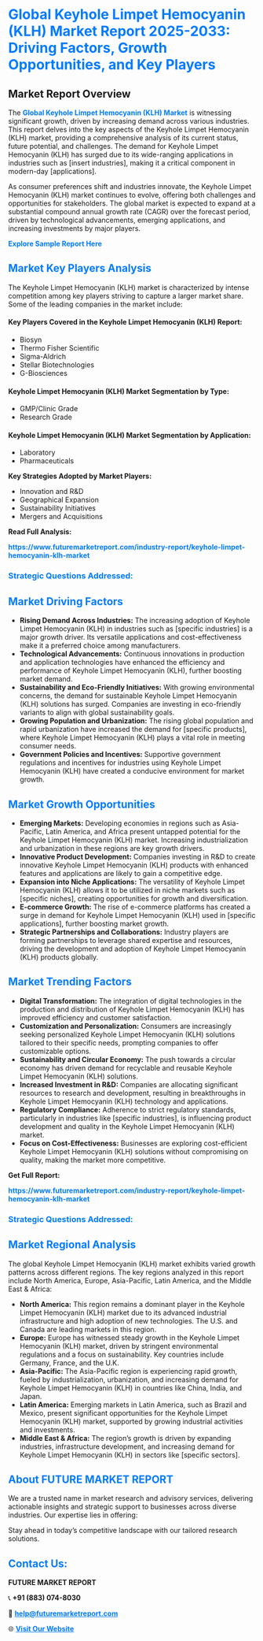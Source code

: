 <h1 style="color: #007BFF;">Global Keyhole Limpet Hemocyanin (KLH) Market Report 2025-2033: Driving Factors, Growth Opportunities, and Key Players</h1>

<section id="overview">
<h2>Market Report Overview</h2>
<p>The <a href="https://www.futuremarketreport.com/industry-report/keyhole-limpet-hemocyanin-klh-market" style="color: #007BFF; text-decoration: none;"><strong>Global Keyhole Limpet Hemocyanin (KLH) Market</strong></a> is witnessing significant growth, driven by increasing demand across various industries. This report delves into the key aspects of the Keyhole Limpet Hemocyanin (KLH) market, providing a comprehensive analysis of its current status, future potential, and challenges. The demand for Keyhole Limpet Hemocyanin (KLH) has surged due to its wide-ranging applications in industries such as [insert industries], making it a critical component in modern-day [applications].</p>
<p>As consumer preferences shift and industries innovate, the Keyhole Limpet Hemocyanin (KLH) market continues to evolve, offering both challenges and opportunities for stakeholders. The global market is expected to expand at a substantial compound annual growth rate (CAGR) over the forecast period, driven by technological advancements, emerging applications, and increasing investments by major players.</p>
</section>

<section id="overview">
<p><a href="https://www.futuremarketreport.com/request-sample/reportId=80401" style="color: #007BFF; text-decoration: none;"><strong>Explore Sample Report Here</strong></a></p>
</section>

<section id="key-players">
<h2 style="color: #007BFF;">Market Key Players Analysis</h2>
<p>The Keyhole Limpet Hemocyanin (KLH) market is characterized by intense competition among key players striving to capture a larger market share. Some of the leading companies in the market include:</p>
<h4>Key Players Covered in the Keyhole Limpet Hemocyanin (KLH) Report:</h4>
<ul><li>Biosyn</li><li>Thermo Fisher Scientific</li><li>Sigma-Aldrich</li><li>Stellar Biotechnologies</li><li>G-Biosciences</li></ul>
<h4>Keyhole Limpet Hemocyanin (KLH) Market Segmentation by Type:</h4>
<ul><li>GMP/Clinic Grade</li><li>Research Grade</li></ul>

<h4>Keyhole Limpet Hemocyanin (KLH) Market Segmentation by Application:</h4>
<ul><li>Laboratory</li><li>Pharmaceuticals</li></ul>
<p><strong>Key Strategies Adopted by Market Players:</strong></p>
<ul>
<li>Innovation and R&D</li>
<li>Geographical Expansion</li>
<li>Sustainability Initiatives</li>
<li>Mergers and Acquisitions</li>
</ul>
</section>

<section>
<p><strong>Read Full Analysis: </strong></p><a href="https://www.futuremarketreport.com/industry-report/keyhole-limpet-hemocyanin-klh-market" style="color: #007BFF; text-decoration: none;"><strong>https://www.futuremarketreport.com/industry-report/keyhole-limpet-hemocyanin-klh-market</strong></a>
<h3 style="color: #007BFF;">Strategic Questions Addressed:</h3>
</section>

<section id="driving-factors">
<h2 style="color: #007BFF;">Market Driving Factors</h2>
<ul>
<li><strong>Rising Demand Across Industries:</strong> The increasing adoption of Keyhole Limpet Hemocyanin (KLH) in industries such as [specific industries] is a major growth driver. Its versatile applications and cost-effectiveness make it a preferred choice among manufacturers.</li>
<li><strong>Technological Advancements:</strong> Continuous innovations in production and application technologies have enhanced the efficiency and performance of Keyhole Limpet Hemocyanin (KLH), further boosting market demand.</li>
<li><strong>Sustainability and Eco-Friendly Initiatives:</strong> With growing environmental concerns, the demand for sustainable Keyhole Limpet Hemocyanin (KLH) solutions has surged. Companies are investing in eco-friendly variants to align with global sustainability goals.</li>
<li><strong>Growing Population and Urbanization:</strong> The rising global population and rapid urbanization have increased the demand for [specific products], where Keyhole Limpet Hemocyanin (KLH) plays a vital role in meeting consumer needs.</li>
<li><strong>Government Policies and Incentives:</strong> Supportive government regulations and incentives for industries using Keyhole Limpet Hemocyanin (KLH) have created a conducive environment for market growth.</li>
</ul>
</section>

<section id="growth-opportunities">
<h2 style="color: #007BFF;">Market Growth Opportunities</h2>
<ul>
<li><strong>Emerging Markets:</strong> Developing economies in regions such as Asia-Pacific, Latin America, and Africa present untapped potential for the Keyhole Limpet Hemocyanin (KLH) market. Increasing industrialization and urbanization in these regions are key growth drivers.</li>
<li><strong>Innovative Product Development:</strong> Companies investing in R&D to create innovative Keyhole Limpet Hemocyanin (KLH) products with enhanced features and applications are likely to gain a competitive edge.</li>
<li><strong>Expansion into Niche Applications:</strong> The versatility of Keyhole Limpet Hemocyanin (KLH) allows it to be utilized in niche markets such as [specific niches], creating opportunities for growth and diversification.</li>
<li><strong>E-commerce Growth:</strong> The rise of e-commerce platforms has created a surge in demand for Keyhole Limpet Hemocyanin (KLH) used in [specific applications], further boosting market growth.</li>
<li><strong>Strategic Partnerships and Collaborations:</strong> Industry players are forming partnerships to leverage shared expertise and resources, driving the development and adoption of Keyhole Limpet Hemocyanin (KLH) products globally.</li>
</ul>
</section>

<section id="trending-factors">
<h2 style="color: #007BFF;">Market Trending Factors</h2>
<ul>
<li><strong>Digital Transformation:</strong> The integration of digital technologies in the production and distribution of Keyhole Limpet Hemocyanin (KLH) has improved efficiency and customer satisfaction.</li>
<li><strong>Customization and Personalization:</strong> Consumers are increasingly seeking personalized Keyhole Limpet Hemocyanin (KLH) solutions tailored to their specific needs, prompting companies to offer customizable options.</li>
<li><strong>Sustainability and Circular Economy:</strong> The push towards a circular economy has driven demand for recyclable and reusable Keyhole Limpet Hemocyanin (KLH) solutions.</li>
<li><strong>Increased Investment in R&D:</strong> Companies are allocating significant resources to research and development, resulting in breakthroughs in Keyhole Limpet Hemocyanin (KLH) technology and applications.</li>
<li><strong>Regulatory Compliance:</strong> Adherence to strict regulatory standards, particularly in industries like [specific industries], is influencing product development and quality in the Keyhole Limpet Hemocyanin (KLH) market.</li>
<li><strong>Focus on Cost-Effectiveness:</strong> Businesses are exploring cost-efficient Keyhole Limpet Hemocyanin (KLH) solutions without compromising on quality, making the market more competitive.</li>
</ul>
</section>

<section>
<p><strong>Get Full Report: </strong></p><a href="https://www.futuremarketreport.com/industry-report/keyhole-limpet-hemocyanin-klh-market" style="color: #007BFF; text-decoration: none;"><strong>https://www.futuremarketreport.com/industry-report/keyhole-limpet-hemocyanin-klh-market</strong></a>
<h3 style="color: #007BFF;">Strategic Questions Addressed:</h3>
</section>


<section id="regional-analysis">
<h2 style="color: #007BFF;">Market Regional Analysis</h2>
<p>The global Keyhole Limpet Hemocyanin (KLH) market exhibits varied growth patterns across different regions. The key regions analyzed in this report include North America, Europe, Asia-Pacific, Latin America, and the Middle East & Africa:</p>
<ul>
<li><strong>North America:</strong> This region remains a dominant player in the Keyhole Limpet Hemocyanin (KLH) market due to its advanced industrial infrastructure and high adoption of new technologies. The U.S. and Canada are leading markets in this region.</li>
<li><strong>Europe:</strong> Europe has witnessed steady growth in the Keyhole Limpet Hemocyanin (KLH) market, driven by stringent environmental regulations and a focus on sustainability. Key countries include Germany, France, and the U.K.</li>
<li><strong>Asia-Pacific:</strong> The Asia-Pacific region is experiencing rapid growth, fueled by industrialization, urbanization, and increasing demand for Keyhole Limpet Hemocyanin (KLH) in countries like China, India, and Japan.</li>
<li><strong>Latin America:</strong> Emerging markets in Latin America, such as Brazil and Mexico, present significant opportunities for the Keyhole Limpet Hemocyanin (KLH) market, supported by growing industrial activities and investments.</li>
<li><strong>Middle East & Africa:</strong> The region’s growth is driven by expanding industries, infrastructure development, and increasing demand for Keyhole Limpet Hemocyanin (KLH) in sectors like [specific sectors].</li>
</ul>
</section>

<footer>
<h2 style="color: #007BFF;">About FUTURE MARKET REPORT</h2>
<p>We are a trusted name in market research and advisory services, delivering actionable insights and strategic support to businesses across diverse industries. Our expertise lies in offering:</p>

<p>Stay ahead in today’s competitive landscape with our tailored research solutions.</p>

<h2 style="color: #007BFF;">Contact Us:</h2>
<p><strong>FUTURE MARKET REPORT</strong></p>
<p>📞 <strong>+91 (883) 074-8030</strong></p>
<p>📧 <strong><a href="mailto:help@futuremarketreport.com" style="color: #007BFF;">help@futuremarketreport.com</a></strong></p>
<p>🌐 <strong><a href="https://www.futuremarketreport.com/" style="color: #007BFF;">Visit Our Website</a></strong></p>
</footer>